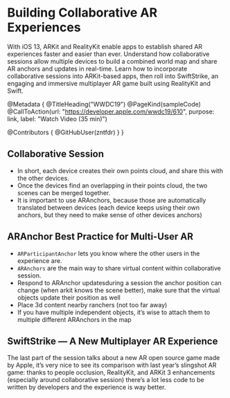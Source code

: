 # Building Collaborative AR Experiences

With iOS 13, ARKit and RealityKit enable apps to establish shared AR experiences faster and easier than ever. Understand how collaborative sessions allow multiple devices to build a combined world map and share AR anchors and updates in real-time. Learn how to incorporate collaborative sessions into ARKit-based apps, then roll into SwiftStrike, an engaging and immersive multiplayer AR game built using RealityKit and Swift.

@Metadata {
   @TitleHeading("WWDC19")
   @PageKind(sampleCode)
   @CallToAction(url: "https://developer.apple.com/wwdc19/610", purpose: link, label: "Watch Video (35 min)")

   @Contributors {
      @GitHubUser(zntfdr)
   }
}



## Collaborative Session

- In short, each device creates their own points cloud, and share this with the other devices.
- Once the devices find an overlapping in their points cloud, the two scenes can be merged together.
- It is important to use ARAnchors, because those are automatically translated between devices (each device keeps using their own anchors, but they need to make sense of other devices anchors)

## ARAnchor Best Practice for Multi-User AR

- `ARParticipantAnchor` lets you know where the other users in the experience are.
- `ARAnchors` are the main way to share virtual content within collaborative session.
- Respond to ARAnchor updatesduring a session the anchor position can change (when arkit knows the scene better), make sure that the virtual objects update their position as well
- Place 3d content nearby ranchers (not too far away)
- If you have multiple independent objects, it’s wise to attach them to multiple different ARAnchors in the map

## SwiftStrike — A New Multiplayer AR Experience

The last part of the session talks about a new AR open source game made by Apple, it’s very nice to see its comparison with last year’s slingshot AR game: thanks to people occlusion, RealityKit, and ARKit 3 enhancements (especially around collaborative session) there’s a lot less code to be written by developers and the experience is way better.
